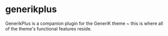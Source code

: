 # generikplus
GenerikPlus is a companion plugin for the GeneriK theme ~ this is where all of the theme's functional features reside.
